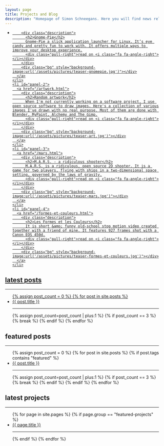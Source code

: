 ```yaml
---
layout: page
title: Projects and Blog
description: "Homepage of Simon Schneegans. Here you will find news related to Gnome-Pie, M.A.R.S.2 and other projects of mine."
---
```


<ul class='kwicks kwicks-horizontal'>
    <li id="panel-1">
      <a href="/gnome-pie.html">

        <div class="description">
          <h2>Gnome-Pie</h2>
          Gnome-Pie a slick application launcher for Linux. It’s eye candy and pretty fun to work with. It offers multiple ways to improve your desktop experience.
          <div class="pull-right">read on <i class="fa fa-angle-right"></i></div>
        </div>
        <div class="bg" style="background-image:url('/assets/pictures/teaser-gnomepie.jpg')"></div>
      </a>
    </li>
    <li id="panel-2">
      <a href="/artwork.html">
        <div class="description">
          <h2>Random artwork</h2>
          When I'm not currently working on a software project, I use open source software to draw images. Here's a collection of various images I've drawn with no real purpose. Most of them are done with Blender, MyPaint, Alchemy and The Gimp.
          <div class="pull-right">read on <i class="fa fa-angle-right"></i></div>
        </div>
        <div class="bg" style="background-image:url('/assets/pictures/teaser-art.jpg')"></div>
      </a>
    </li>
    <li id="panel-3">
      <a href="/mars.html">
        <div class="description">
          <h2>M.A.R.S. - a ridiculous shooter</h2>
          M.A.R.S. is a ridiculous, open source 2D shooter. It is a game for two players, flying with ships in a two-dimensional space setting, governed by the laws of gravity.
          <div class="pull-right">read on <i class="fa fa-angle-right"></i></div>
        </div>
        <div class="bg" style="background-image:url('/assets/pictures/teaser-mars.jpg')"></div>
      </a>
    </li>
    <li id="panel-4">
      <a href="/formes-et-couleurs.html">
        <div class="description">
          <h2>Les Formes et les Couleurs</h2>
          It is short &amp; funny old-school stop motion video created together with a friend of mine. It features 927 frames shot with a Canon EOS 450d.
          <div class="pull-right">read on <i class="fa fa-angle-right"></i></div>
        </div>
        <div class="bg" style="background-image:url('/assets/pictures/teaser-formes-et-couleurs.jpg')"></div>
      </a>
    </li>
</ul>



<nav class="row">
  <div class="col-sm-4 sub-nav">
    <h2>latest posts</h2>
    <hr>
    <ul>
      {% assign post_count = 0 %}
      {% for post in site.posts %}
        <li><a href="{{ post.url }}">{{ post.title }}</a><hr></li>
        {% assign post_count=post_count | plus:1 %}
        {% if post_count == 3 %}
          {% break %}
        {% endif %}
      {% endfor %}
    </ul>
  </div>
  <div class="col-sm-4 sub-nav">
    <h2>featured posts</h2>
    <hr>
    <ul>
      {% assign post_count = 0 %}
      {% for post in site.posts %}
        {% if post.tags contains "featured" %}
          <li><a href="{{ post.url }}">{{ post.title }}</a><hr></li>
          {% assign post_count=post_count | plus:1 %}
          {% if post_count == 3 %}
            {% break %}
          {% endif %}
        {% endif %}
      {% endfor %}
    </ul>
  </div>
  <div class="col-sm-4 sub-nav">
    <h2>latest projects</h2>
    <hr>
    <ul>
      {% for page in site.pages %}
      {% if page.group == "featured-projects" %}
        <li><a href="{{ page.url }}">{{ page.title }}</a><hr></li>
      {% endif %}
      {% endfor %}
    </ul>
  </div>
</nav>



